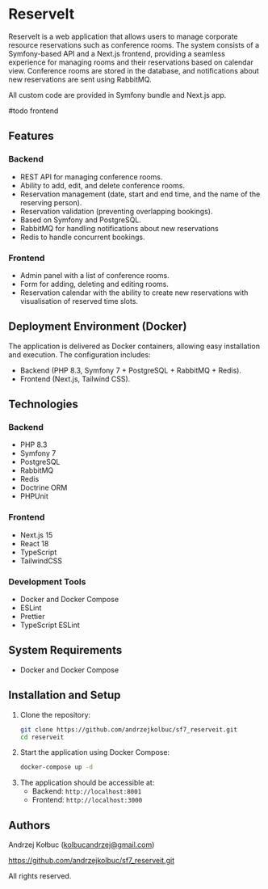 # ReserveIt

ReserveIt is a web application that allows users to manage corporate resource reservations such as conference rooms. The system consists of a Symfony-based API and a Next.js frontend, providing a seamless experience for managing rooms and their reservations based on calendar view.
Conference rooms are stored in the database, and notifications about new reservations are sent using RabbitMQ. 

All custom code are provided in Symfony bundle and Next.js app.

#todo frontend 

## Features

### Backend 

- REST API for managing conference rooms.
- Ability to add, edit, and delete conference rooms.
- Reservation management (date, start and end time, and the name of the reserving person).
- Reservation validation (preventing overlapping bookings).
- Based on Symfony and PostgreSQL.
- RabbitMQ for handling notifications about new reservations
- Redis to handle concurrent bookings.

### Frontend 

- Admin panel with a list of conference rooms.
- Form for adding, deleting and editing rooms.
- Reservation calendar with the ability to create new reservations with visualisation of reserved time slots.

## Deployment Environment (Docker)

The application is delivered as Docker containers, allowing easy installation and execution. The configuration includes:

- Backend (PHP 8.3, Symfony 7 + PostgreSQL + RabbitMQ + Redis).
- Frontend (Next.js, Tailwind CSS).

## Technologies

### Backend
- PHP 8.3
- Symfony 7
- PostgreSQL
- RabbitMQ
- Redis
- Doctrine ORM 
- PHPUnit

### Frontend
- Next.js 15
- React 18
- TypeScript
- TailwindCSS 

### Development Tools
- Docker and Docker Compose
- ESLint 
- Prettier 
- TypeScript ESLint

## System Requirements

- Docker and Docker Compose

## Installation and Setup

1. Clone the repository:
   ```sh
   git clone https://github.com/andrzejkolbuc/sf7_reserveit.git
   cd reserveit
   ```
2. Start the application using Docker Compose:
   ```sh
   docker-compose up -d
   ```
3. The application should be accessible at:
   - Backend: `http://localhost:8001`
   - Frontend: `http://localhost:3000`

## Authors

Andrzej Kołbuc (kolbucandrzej@gmail.com)

https://github.com/andrzejkolbuc/sf7_reserveit.git

All rights reserved.

